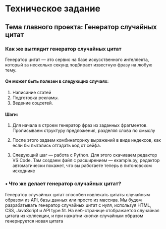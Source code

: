 # Техническое задание
## Тема главного проекта: Генератор случайных цитат
### Как же выглядит генератор случайных цитат

Генератор цитат — это сервис на базе искусственного интеллекта, который за несколько секунд подбирает известную фразу на любую тему.

#### Он может быть полезен в следующих случаях:
1.	Написание статей
2.	Подготовка рекламы. 
3.	Ведение соцсетей.
   
#### Шаги: 
1) Для начала в  строем генератор фраз из заданных фрагментов. Прописываем структуру предложения, разделяя слова по смыслу

2) После этого задаем комбинаторику выражений в виде индексов, как если бы пытались отгадать код от сейфа.

3) Следующий шаг — работа с Python. Для этого скачиваем редактор VS Code. Там создаем файл с расширением — example.py, редактор автоматически покажет, что вы работаете теперь в питоновском исходнике
 
### •	Что же делает генератор случайных цитат?
Генератор случайных цитат способен извлекать цитаты случайным образом из API, базы данных или просто из массива. Мы будем разрабатывать генератор случайных цитат с нуля, используя HTML, CSS, JavaScript и API type.fit. На веб-странице отображается случайная цитата из коллекции, и при нажатии кнопки случайным образом генерируется новая цитата

